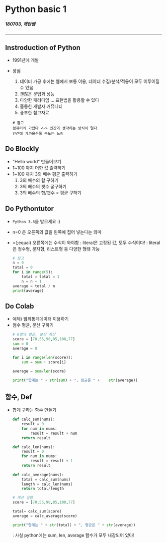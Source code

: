 # Python basic 1

##### _180703, 애란쌤_
-----

## Instroduction of Python
- 1991년에 개발
- 장점
    1. 데이터 가공 후에는 웹에서 보통 이용, 데이터 수집/분석/적용이 모두 이루어질 수 있음
    2. 괜찮은 문법과 성능
    3. 다양한 패러다임 … 표현법을 활용할 수 있다
    4. 훌륭한 개발자 커뮤니티
    5. 풍부한 참고자료

    ~~~
    # 참고
    컴퓨터와 가깝다 <-> 인간과 생각하는 방식이 멀다
    인간에 가까울수록 속도는 느림
    ~~~


## Do Blockly
- "Hello world" 만들어보기
- 1~100 까지 더한 값 출력하기
- 1~100 까지 3의 배수 평균 출력하기
    1. 3의 배수의 합 구하기
    2. 3의 배수의 갯수 궇구하기
    3. 3의 배수의 합/갯수 = 평균 구하기

## Do Pythontutor
- `Python 3.6`을 받으세요 :)
- n=0 은 오른쪽의 값을 왼쪽에 집어 넣는다는 의미
- =(;equal) 오른쪽에는 수식이 와야함
    : literal은 고정된 값, 모두 수식이다!
    : literal은 정수형, 문자형, 리스트형 등 다양한 형태 가능

    ```python
    # 참고
    n = 0
    total = 0
    for i in range(5):
        total = total = 1
        n = n + 1
    average = total / n
    print(average)
    ```

## Do Colab
- 예제) 범죄통계데이터 이용하기
- 점수 평균, 분산 구하기
    ~~~python
    # 6명의 평균, 분산 계산
    score = [70,55,90,85,100,77]
    sum = 0
    average = 0

    for i in range(len(score)):
        sum = sum + score[i]

    average = sum/len(score)

    print("합계는 " + str(sum) + ", 평균은 " +    str(average))
    ~~~
    
## 함수, Def
- 합계 구하는 함수 만들기

    ~~~python
    def calc_sum(nums):
        result = 0
        for num in nums:
            result = result + num
        return result
    
    def calc_len(nums):
        result = 0
        for num in nums:
            result = result + 1
        return result
        
    def calc_average(nums):
        total = calc_sum(nums)
        length = calc_len(nums)
        return total/length

    # 계산 실행
    score = [70,55,90,85,100,77]

    total= calc_sum(score)
    average = calc_average(score)

    print("합계는 " + str(total) + ", 평균은 " + str(average))
    ~~~
     : 사실 python에는 sum, len, average 함수가 모두 내장되어 있다!

    

    

    



